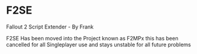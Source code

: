 # F2SE
Fallout 2 Script Extender - By Frank


F2SE Has been moved into the Project known as F2MPx this has been cancelled for all Singleplayer use and stays unstable for all future problems

